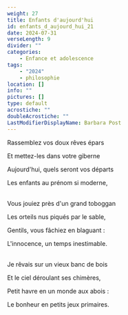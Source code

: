 ```yaml
---
weight: 27
title: Enfants d'aujourd'hui
id: enfants_d_aujourd_hui_21
date: 2024-07-31
verseLength: 9
divider: ""
categories:
    - Enfance et adolescence
tags:
    - "2024"
    - philosophie
location: []
info: ""
pictures: []
type: default
acrostiche: ""
doubleAcrostiche: ""
LastModifierDisplayName: Barbara Post
---
```

Rassemblez vos doux rêves épars

Et mettez-les dans votre giberne

Aujourd'hui, quels seront vos départs

Les enfants au prénom si moderne,

 \
Vous jouiez près d'un grand toboggan

Les orteils nus piqués par le sable,

Gentils, vous fâchiez en blaguant :

L'innocence, un temps inestimable.

 \
Je rêvais sur un vieux banc de bois

Et le ciel déroulant ses chimères,

Petit havre en un monde aux abois :

Le bonheur en petits jeux primaires.
